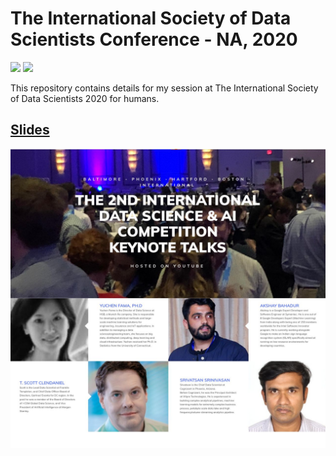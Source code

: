 # The International Society of Data Scientists Conference - NA, 2020
 [![](https://img.shields.io/github/license/sourcerer-io/hall-of-fame.svg?colorB=ff0000)](https://github.com/akshaybahadur21/Emojinator/blob/master/LICENSE.md)  [![](https://img.shields.io/badge/Akshay-Bahadur-brightgreen.svg?colorB=ff0000)](https://akshaybahadur.com)

This repository contains details for my session at The International Society of Data Scientists 2020 for humans.

## [Slides](https://docs.google.com/presentation/d/1CIS3KqlE0h-KJfL_Sf_EbpeRoY1ofKadHJl_c2jGCZQ/edit?usp=sharing)

<img src = "https://github.com/akshaybahadur21/ISODS-2020/blob/master/0.jpg">
